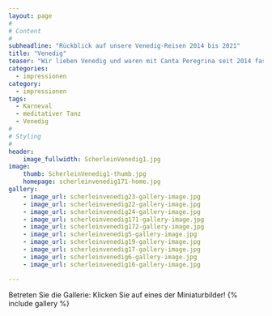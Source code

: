 ```yaml
---
layout: page
#
# Content
#
subheadline: "Rückblick auf unsere Venedig-Reisen 2014 bis 2021"
title: "Venedig"
teaser: "Wir lieben Venedig und waren mit Canta Peregrina seit 2014 fast jedes Jahr zum Karneval oder im Sommer zu Besuch. Hier können Sie sich mit uns nach Venedig träumen oder mit den Bildern der letzten Jahre in Erinnerungen schwelgen!"
categories:
  - impressionen
category:
  - impressionen
tags:
  - Karneval
  - meditativer Tanz
  - Venedig
#
# Styling
#
header:
    image_fullwidth: ScherleinVenedig1.jpg
image:
    thumb: ScherleinVenedig1-thumb.jpg
    homepage: scherleinvenedig171-home.jpg
gallery:
    - image_url: scherleinvenedig23-gallery-image.jpg
    - image_url: scherleinvenedig22-gallery-image.jpg
    - image_url: scherleinvenedig24-gallery-image.jpg
    - image_url: scherleinvenedig171-gallery-image.jpg
    - image_url: scherleinvenedig172-gallery-image.jpg
    - image_url: scherleinvenedig5-gallery-image.jpg
    - image_url: scherleinvenedig19-gallery-image.jpg
    - image_url: scherleinvenedig17-gallery-image.jpg
    - image_url: scherleinvenedig6-gallery-image.jpg
    - image_url: scherleinvenedig16-gallery-image.jpg

---
```


Betreten Sie die Gallerie: Klicken Sie auf eines der Miniaturbilder!
{% include gallery %}
